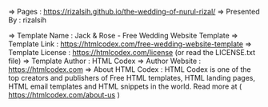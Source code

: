   =>  Pages            :  https://rizalsih.github.io/the-wedding-of-nurul-rizal/
  =>  Presented By     :  rizalsih 

  =>  Template Name    :  Jack & Rose - Free Wedding Website Template
  =>  Template Link    :  https://htmlcodex.com/free-wedding-website-template
  =>  Template License :  https://htmlcodex.com/license (or read the LICENSE.txt file)
  =>  Template Author  :  HTML Codex
  =>  Author Website   :  https://htmlcodex.com
  =>  About HTML Codex :  HTML Codex is one of the top creators and publishers of Free HTML templates, HTML landing pages, HTML email templates and HTML snippets in the world. Read more at
                          ( https://htmlcodex.com/about-us )
